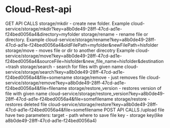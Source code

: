 # Cloud-Rest-api
GET API CALLS
storage/mkdir - create new folder. Example
cloud-service/storage/mkdir?key=a8b0de49-28ff-47cd-ad1e-f24bed0056a4&directory=myfolder
storage/rename - rename file or directory. Example 
cloud-service/storage/rename?key=a8b0de49-28ff-47cd-ad1e-f24bed0056a4&oldFilePath=myfolder&newFilePath=hisfolder
storage/move - moves file or dir to another direcotry Example
cloud-service/storage/move?key=a8b0de49-28ff-47cd-ad1e-f24bed0056a4&sourceFile=hisfolder&new_file_name=hisfolder&destination=trash
storage/search - search for files with given name
cloud-service/storage/search?key=a8b0de49-28ff-47cd-ad1e-f24bed0056a4&file=somename
storage/remove - just removes file
cloud-service/storage/remove?key=a8b0de49-28ff-47cd-ad1e-f24bed0056a4&file=filename
storage/restore_version - restores version of file with given name
cloud-service/storage/restore_version?key=a8b0de49-28ff-47cd-ad1e-f24bed0056a4&file=somefilename
storage/restore - restores deleted file
cloud-service/storage/restore?key=a8b0de49-28ff-47cd-ad1e-f24bed0056a4&file=somefilename
POST API CALLS
/upload file have two parameters:
target - path where to save file
key - storage key(like a8b0de49-28ff-47cd-ad1e-f24bed0056a4)
